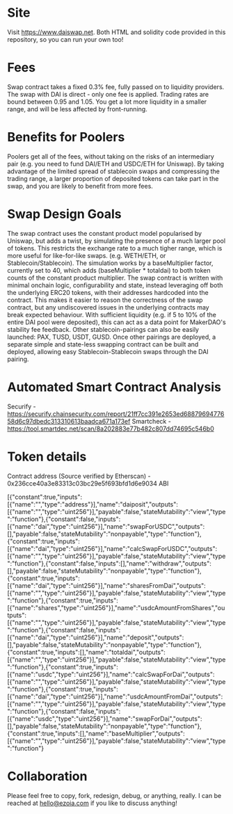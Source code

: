 # Site

Visit https://www.daiswap.net. Both HTML and solidity code provided in this repository, so you can run your own too!

# Fees 
Swap contract takes a fixed 0.3% fee, fully passed on to liquidity providers. 
The swap with DAI is direct - only one fee is applied. 
Trading rates are bound between 0.95 and 1.05. You get a lot more liquidity in a smaller range, and will be less affected by front-running.

# Benefits for Poolers
Poolers get all of the fees, without taking on the risks of an intermediary pair (e.g. you need to fund DAI/ETH and USDC/ETH for Uniswap). 
By taking advantage of the limited spread of stablecoin swaps and compressing the trading range, a larger proportion of deposited tokens can take part in the swap, and you are likely to benefit from more fees. 

# Swap Design Goals 
The swap contract uses the constant product model popularised by Uniswap, but adds a twist, by simulating the presence of a much larger pool of tokens. 
This restricts the exchange rate to a much tigher range, which is more useful for like-for-like swaps. (e.g. WETH/ETH, or Stablecoin/Stablecoin). 
The simulation works by a baseMultiplier factor, currently set to 40, which adds (baseMultiplier * totaldai) to both token counts of the constant product multiplier. 
The swap contract is written with minimal onchain logic, configurability and state, instead leveraging off both the underlying ERC20 tokens, with their addresses hardcoded into the contract. 
This makes it easier to reason the correctness of the swap contract, but any undiscovered issues in the underlying contracts may break expected behaviour. 
With sufficient liquidity (e.g. if 5 to 10% of the entire DAI pool were deposited), this can act as a data point for MakerDAO's stability fee feedback. 
Other stablecoin-pairings can also be easily launched: PAX, TUSD, USDT, GUSD. 
Once other pairings are deployed, a separate simple and state-less swapping contract can be built and deployed, allowing easy Stablecoin-Stablecoin swaps through the DAI pairing. 

# Automated Smart Contract Analysis 
Securify - https://securify.chainsecurity.com/report/21ff7cc391e2653ed6887969477658d6c97dbedc313310613baadca671a173ef
Smartcheck - https://tool.smartdec.net/scan/8a202883e77b482c807dd74695c546b0

# Token details
Contract address (Source verified by Etherscan) - 0x236cce40a3e83313c03bc29e5f693bfd1d6e9034 
ABI

[{"constant":true,"inputs":[{"name":"","type":"address"}],"name":"daiposit","outputs":[{"name":"","type":"uint256"}],"payable":false,"stateMutability":"view","type":"function"},{"constant":false,"inputs":[{"name":"dai","type":"uint256"}],"name":"swapForUSDC","outputs":[],"payable":false,"stateMutability":"nonpayable","type":"function"},{"constant":true,"inputs":[{"name":"dai","type":"uint256"}],"name":"calcSwapForUSDC","outputs":[{"name":"","type":"uint256"}],"payable":false,"stateMutability":"view","type":"function"},{"constant":false,"inputs":[],"name":"withdraw","outputs":[],"payable":false,"stateMutability":"nonpayable","type":"function"},{"constant":true,"inputs":[{"name":"dai","type":"uint256"}],"name":"sharesFromDai","outputs":[{"name":"","type":"uint256"}],"payable":false,"stateMutability":"view","type":"function"},{"constant":true,"inputs":[{"name":"shares","type":"uint256"}],"name":"usdcAmountFromShares","outputs":[{"name":"","type":"uint256"}],"payable":false,"stateMutability":"view","type":"function"},{"constant":false,"inputs":[{"name":"dai","type":"uint256"}],"name":"deposit","outputs":[],"payable":false,"stateMutability":"nonpayable","type":"function"},{"constant":true,"inputs":[],"name":"totaldai","outputs":[{"name":"","type":"uint256"}],"payable":false,"stateMutability":"view","type":"function"},{"constant":true,"inputs":[{"name":"usdc","type":"uint256"}],"name":"calcSwapForDai","outputs":[{"name":"","type":"uint256"}],"payable":false,"stateMutability":"view","type":"function"},{"constant":true,"inputs":[{"name":"dai","type":"uint256"}],"name":"usdcAmountFromDai","outputs":[{"name":"","type":"uint256"}],"payable":false,"stateMutability":"view","type":"function"},{"constant":false,"inputs":[{"name":"usdc","type":"uint256"}],"name":"swapForDai","outputs":[],"payable":false,"stateMutability":"nonpayable","type":"function"},{"constant":true,"inputs":[],"name":"baseMultiplier","outputs":[{"name":"","type":"uint256"}],"payable":false,"stateMutability":"view","type":"function"}

# Collaboration
Please feel free to copy, fork, redesign, debug, or anything, really. I can be reached at hello@ezoia.com if you like to discuss anything! 

